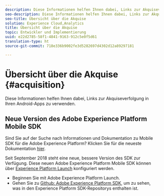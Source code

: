 ```yaml
---
description: Diese Informationen helfen Ihnen dabei, Links zur Akquiseverfolgung in Ihren iOS-Apps zu verwenden.
seo-description: Diese Informationen helfen Ihnen dabei, Links zur Akquiseverfolgung in Ihren iOS-Apps zu verwenden.
seo-title: Übersicht über die Akquise
solution: Experience Cloud,Analytics
title: Übersicht über die Akquise
topic: Entwickler und Implementierung
uuid: e22d2785-58f1-4841-9163-912c5e0f5d61
translation-type: ht
source-git-commit: 718e336b9002fe3d5282697d4302d12a89297181

---
```



# Übersicht über die Akquise {#acquisition}

Diese Informationen helfen Ihnen dabei, Links zur Akquiseverfolgung in Ihren Android-Apps zu verwenden.

## Neue Version des Adobe Experience Platform Mobile SDK

Sind Sie auf der Suche nach Informationen und Dokumentation zu Mobile SDK für die Adobe Experience Platform? Klicken Sie für die neueste Dokumentation [hier](https://aep-sdks.gitbook.io/docs/).

Seit September 2018 steht eine neue, bessere Version des SDK zur Verfügung. Diese neuen Adobe Experience Platform Mobile SDK können über [Experience Platform Launch](https://www.adobe.com/de/experience-platform/launch.html) konfiguriert werden.

* Beginnen Sie mit Adobe Experience Platform Launch.
* Gehen Sie zu [Github: Adobe Experience Platform SDK](https://github.com/Adobe-Marketing-Cloud/acp-sdks), um zu sehen, was in den Experience Platform SDK-Repositorys enthalten ist.
